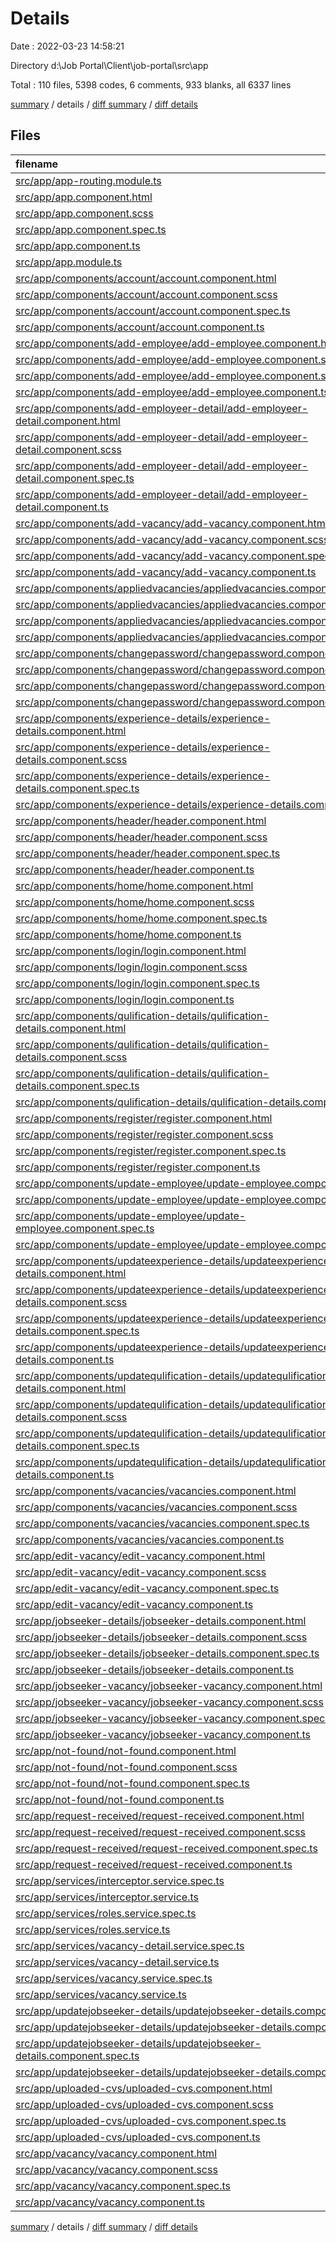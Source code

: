# Details

Date : 2022-03-23 14:58:21

Directory d:\Job Portal\Client\job-portal\src\app

Total : 110 files,  5398 codes, 6 comments, 933 blanks, all 6337 lines

[summary](results.md) / details / [diff summary](diff.md) / [diff details](diff-details.md)

## Files
| filename | language | code | comment | blank | total |
| :--- | :--- | ---: | ---: | ---: | ---: |
| [src/app/app-routing.module.ts](/src/app/app-routing.module.ts) | TypeScript | 95 | 0 | 19 | 114 |
| [src/app/app.component.html](/src/app/app.component.html) | HTML | 2 | 0 | 1 | 3 |
| [src/app/app.component.scss](/src/app/app.component.scss) | SCSS | 0 | 0 | 1 | 1 |
| [src/app/app.component.spec.ts](/src/app/app.component.spec.ts) | TypeScript | 31 | 0 | 5 | 36 |
| [src/app/app.component.ts](/src/app/app.component.ts) | TypeScript | 18 | 0 | 4 | 22 |
| [src/app/app.module.ts](/src/app/app.module.ts) | TypeScript | 77 | 0 | 3 | 80 |
| [src/app/components/account/account.component.html](/src/app/components/account/account.component.html) | HTML | 106 | 0 | 14 | 120 |
| [src/app/components/account/account.component.scss](/src/app/components/account/account.component.scss) | SCSS | 82 | 0 | 12 | 94 |
| [src/app/components/account/account.component.spec.ts](/src/app/components/account/account.component.spec.ts) | TypeScript | 20 | 0 | 6 | 26 |
| [src/app/components/account/account.component.ts](/src/app/components/account/account.component.ts) | TypeScript | 56 | 0 | 9 | 65 |
| [src/app/components/add-employee/add-employee.component.html](/src/app/components/add-employee/add-employee.component.html) | HTML | 17 | 0 | 5 | 22 |
| [src/app/components/add-employee/add-employee.component.scss](/src/app/components/add-employee/add-employee.component.scss) | SCSS | 6 | 0 | 0 | 6 |
| [src/app/components/add-employee/add-employee.component.spec.ts](/src/app/components/add-employee/add-employee.component.spec.ts) | TypeScript | 20 | 0 | 6 | 26 |
| [src/app/components/add-employee/add-employee.component.ts](/src/app/components/add-employee/add-employee.component.ts) | TypeScript | 29 | 0 | 7 | 36 |
| [src/app/components/add-employeer-detail/add-employeer-detail.component.html](/src/app/components/add-employeer-detail/add-employeer-detail.component.html) | HTML | 132 | 0 | 12 | 144 |
| [src/app/components/add-employeer-detail/add-employeer-detail.component.scss](/src/app/components/add-employeer-detail/add-employeer-detail.component.scss) | SCSS | 74 | 0 | 15 | 89 |
| [src/app/components/add-employeer-detail/add-employeer-detail.component.spec.ts](/src/app/components/add-employeer-detail/add-employeer-detail.component.spec.ts) | TypeScript | 20 | 0 | 6 | 26 |
| [src/app/components/add-employeer-detail/add-employeer-detail.component.ts](/src/app/components/add-employeer-detail/add-employeer-detail.component.ts) | TypeScript | 32 | 0 | 8 | 40 |
| [src/app/components/add-vacancy/add-vacancy.component.html](/src/app/components/add-vacancy/add-vacancy.component.html) | HTML | 167 | 0 | 19 | 186 |
| [src/app/components/add-vacancy/add-vacancy.component.scss](/src/app/components/add-vacancy/add-vacancy.component.scss) | SCSS | 75 | 0 | 17 | 92 |
| [src/app/components/add-vacancy/add-vacancy.component.spec.ts](/src/app/components/add-vacancy/add-vacancy.component.spec.ts) | TypeScript | 20 | 0 | 6 | 26 |
| [src/app/components/add-vacancy/add-vacancy.component.ts](/src/app/components/add-vacancy/add-vacancy.component.ts) | TypeScript | 53 | 0 | 8 | 61 |
| [src/app/components/appliedvacancies/appliedvacancies.component.html](/src/app/components/appliedvacancies/appliedvacancies.component.html) | HTML | 104 | 0 | 19 | 123 |
| [src/app/components/appliedvacancies/appliedvacancies.component.scss](/src/app/components/appliedvacancies/appliedvacancies.component.scss) | SCSS | 37 | 0 | 7 | 44 |
| [src/app/components/appliedvacancies/appliedvacancies.component.spec.ts](/src/app/components/appliedvacancies/appliedvacancies.component.spec.ts) | TypeScript | 20 | 0 | 6 | 26 |
| [src/app/components/appliedvacancies/appliedvacancies.component.ts](/src/app/components/appliedvacancies/appliedvacancies.component.ts) | TypeScript | 76 | 0 | 14 | 90 |
| [src/app/components/changepassword/changepassword.component.html](/src/app/components/changepassword/changepassword.component.html) | HTML | 40 | 0 | 7 | 47 |
| [src/app/components/changepassword/changepassword.component.scss](/src/app/components/changepassword/changepassword.component.scss) | SCSS | 43 | 0 | 8 | 51 |
| [src/app/components/changepassword/changepassword.component.spec.ts](/src/app/components/changepassword/changepassword.component.spec.ts) | TypeScript | 20 | 0 | 6 | 26 |
| [src/app/components/changepassword/changepassword.component.ts](/src/app/components/changepassword/changepassword.component.ts) | TypeScript | 27 | 0 | 6 | 33 |
| [src/app/components/experience-details/experience-details.component.html](/src/app/components/experience-details/experience-details.component.html) | HTML | 113 | 0 | 13 | 126 |
| [src/app/components/experience-details/experience-details.component.scss](/src/app/components/experience-details/experience-details.component.scss) | SCSS | 65 | 0 | 13 | 78 |
| [src/app/components/experience-details/experience-details.component.spec.ts](/src/app/components/experience-details/experience-details.component.spec.ts) | TypeScript | 20 | 0 | 6 | 26 |
| [src/app/components/experience-details/experience-details.component.ts](/src/app/components/experience-details/experience-details.component.ts) | TypeScript | 52 | 0 | 6 | 58 |
| [src/app/components/header/header.component.html](/src/app/components/header/header.component.html) | HTML | 65 | 0 | 4 | 69 |
| [src/app/components/header/header.component.scss](/src/app/components/header/header.component.scss) | SCSS | 16 | 0 | 2 | 18 |
| [src/app/components/header/header.component.spec.ts](/src/app/components/header/header.component.spec.ts) | TypeScript | 20 | 0 | 6 | 26 |
| [src/app/components/header/header.component.ts](/src/app/components/header/header.component.ts) | TypeScript | 41 | 0 | 9 | 50 |
| [src/app/components/home/home.component.html](/src/app/components/home/home.component.html) | HTML | 21 | 0 | 2 | 23 |
| [src/app/components/home/home.component.scss](/src/app/components/home/home.component.scss) | SCSS | 25 | 0 | 3 | 28 |
| [src/app/components/home/home.component.spec.ts](/src/app/components/home/home.component.spec.ts) | TypeScript | 20 | 0 | 6 | 26 |
| [src/app/components/home/home.component.ts](/src/app/components/home/home.component.ts) | TypeScript | 16 | 0 | 6 | 22 |
| [src/app/components/login/login.component.html](/src/app/components/login/login.component.html) | HTML | 37 | 0 | 6 | 43 |
| [src/app/components/login/login.component.scss](/src/app/components/login/login.component.scss) | SCSS | 43 | 0 | 8 | 51 |
| [src/app/components/login/login.component.spec.ts](/src/app/components/login/login.component.spec.ts) | TypeScript | 20 | 0 | 6 | 26 |
| [src/app/components/login/login.component.ts](/src/app/components/login/login.component.ts) | TypeScript | 44 | 1 | 9 | 54 |
| [src/app/components/qulification-details/qulification-details.component.html](/src/app/components/qulification-details/qulification-details.component.html) | HTML | 105 | 0 | 12 | 117 |
| [src/app/components/qulification-details/qulification-details.component.scss](/src/app/components/qulification-details/qulification-details.component.scss) | SCSS | 65 | 0 | 13 | 78 |
| [src/app/components/qulification-details/qulification-details.component.spec.ts](/src/app/components/qulification-details/qulification-details.component.spec.ts) | TypeScript | 20 | 0 | 6 | 26 |
| [src/app/components/qulification-details/qulification-details.component.ts](/src/app/components/qulification-details/qulification-details.component.ts) | TypeScript | 56 | 0 | 6 | 62 |
| [src/app/components/register/register.component.html](/src/app/components/register/register.component.html) | HTML | 99 | 0 | 17 | 116 |
| [src/app/components/register/register.component.scss](/src/app/components/register/register.component.scss) | SCSS | 49 | 0 | 9 | 58 |
| [src/app/components/register/register.component.spec.ts](/src/app/components/register/register.component.spec.ts) | TypeScript | 20 | 0 | 6 | 26 |
| [src/app/components/register/register.component.ts](/src/app/components/register/register.component.ts) | TypeScript | 26 | 0 | 7 | 33 |
| [src/app/components/update-employee/update-employee.component.html](/src/app/components/update-employee/update-employee.component.html) | HTML | 138 | 0 | 13 | 151 |
| [src/app/components/update-employee/update-employee.component.scss](/src/app/components/update-employee/update-employee.component.scss) | SCSS | 71 | 0 | 14 | 85 |
| [src/app/components/update-employee/update-employee.component.spec.ts](/src/app/components/update-employee/update-employee.component.spec.ts) | TypeScript | 20 | 0 | 6 | 26 |
| [src/app/components/update-employee/update-employee.component.ts](/src/app/components/update-employee/update-employee.component.ts) | TypeScript | 28 | 0 | 9 | 37 |
| [src/app/components/updateexperience-details/updateexperience-details.component.html](/src/app/components/updateexperience-details/updateexperience-details.component.html) | HTML | 110 | 0 | 12 | 122 |
| [src/app/components/updateexperience-details/updateexperience-details.component.scss](/src/app/components/updateexperience-details/updateexperience-details.component.scss) | SCSS | 65 | 0 | 13 | 78 |
| [src/app/components/updateexperience-details/updateexperience-details.component.spec.ts](/src/app/components/updateexperience-details/updateexperience-details.component.spec.ts) | TypeScript | 20 | 0 | 6 | 26 |
| [src/app/components/updateexperience-details/updateexperience-details.component.ts](/src/app/components/updateexperience-details/updateexperience-details.component.ts) | TypeScript | 34 | 0 | 5 | 39 |
| [src/app/components/updatequlification-details/updatequlification-details.component.html](/src/app/components/updatequlification-details/updatequlification-details.component.html) | HTML | 100 | 0 | 11 | 111 |
| [src/app/components/updatequlification-details/updatequlification-details.component.scss](/src/app/components/updatequlification-details/updatequlification-details.component.scss) | SCSS | 65 | 0 | 13 | 78 |
| [src/app/components/updatequlification-details/updatequlification-details.component.spec.ts](/src/app/components/updatequlification-details/updatequlification-details.component.spec.ts) | TypeScript | 20 | 0 | 6 | 26 |
| [src/app/components/updatequlification-details/updatequlification-details.component.ts](/src/app/components/updatequlification-details/updatequlification-details.component.ts) | TypeScript | 33 | 0 | 5 | 38 |
| [src/app/components/vacancies/vacancies.component.html](/src/app/components/vacancies/vacancies.component.html) | HTML | 82 | 0 | 11 | 93 |
| [src/app/components/vacancies/vacancies.component.scss](/src/app/components/vacancies/vacancies.component.scss) | SCSS | 67 | 0 | 11 | 78 |
| [src/app/components/vacancies/vacancies.component.spec.ts](/src/app/components/vacancies/vacancies.component.spec.ts) | TypeScript | 20 | 0 | 6 | 26 |
| [src/app/components/vacancies/vacancies.component.ts](/src/app/components/vacancies/vacancies.component.ts) | TypeScript | 82 | 0 | 14 | 96 |
| [src/app/edit-vacancy/edit-vacancy.component.html](/src/app/edit-vacancy/edit-vacancy.component.html) | HTML | 167 | 0 | 19 | 186 |
| [src/app/edit-vacancy/edit-vacancy.component.scss](/src/app/edit-vacancy/edit-vacancy.component.scss) | SCSS | 75 | 0 | 17 | 92 |
| [src/app/edit-vacancy/edit-vacancy.component.spec.ts](/src/app/edit-vacancy/edit-vacancy.component.spec.ts) | TypeScript | 20 | 0 | 6 | 26 |
| [src/app/edit-vacancy/edit-vacancy.component.ts](/src/app/edit-vacancy/edit-vacancy.component.ts) | TypeScript | 32 | 0 | 5 | 37 |
| [src/app/jobseeker-details/jobseeker-details.component.html](/src/app/jobseeker-details/jobseeker-details.component.html) | HTML | 145 | 0 | 15 | 160 |
| [src/app/jobseeker-details/jobseeker-details.component.scss](/src/app/jobseeker-details/jobseeker-details.component.scss) | SCSS | 65 | 0 | 13 | 78 |
| [src/app/jobseeker-details/jobseeker-details.component.spec.ts](/src/app/jobseeker-details/jobseeker-details.component.spec.ts) | TypeScript | 20 | 0 | 6 | 26 |
| [src/app/jobseeker-details/jobseeker-details.component.ts](/src/app/jobseeker-details/jobseeker-details.component.ts) | TypeScript | 54 | 0 | 7 | 61 |
| [src/app/jobseeker-vacancy/jobseeker-vacancy.component.html](/src/app/jobseeker-vacancy/jobseeker-vacancy.component.html) | HTML | 54 | 0 | 8 | 62 |
| [src/app/jobseeker-vacancy/jobseeker-vacancy.component.scss](/src/app/jobseeker-vacancy/jobseeker-vacancy.component.scss) | SCSS | 21 | 0 | 3 | 24 |
| [src/app/jobseeker-vacancy/jobseeker-vacancy.component.spec.ts](/src/app/jobseeker-vacancy/jobseeker-vacancy.component.spec.ts) | TypeScript | 20 | 0 | 6 | 26 |
| [src/app/jobseeker-vacancy/jobseeker-vacancy.component.ts](/src/app/jobseeker-vacancy/jobseeker-vacancy.component.ts) | TypeScript | 94 | 0 | 17 | 111 |
| [src/app/not-found/not-found.component.html](/src/app/not-found/not-found.component.html) | HTML | 6 | 0 | 0 | 6 |
| [src/app/not-found/not-found.component.scss](/src/app/not-found/not-found.component.scss) | SCSS | 10 | 0 | 1 | 11 |
| [src/app/not-found/not-found.component.spec.ts](/src/app/not-found/not-found.component.spec.ts) | TypeScript | 20 | 0 | 6 | 26 |
| [src/app/not-found/not-found.component.ts](/src/app/not-found/not-found.component.ts) | TypeScript | 11 | 0 | 5 | 16 |
| [src/app/request-received/request-received.component.html](/src/app/request-received/request-received.component.html) | HTML | 111 | 5 | 22 | 138 |
| [src/app/request-received/request-received.component.scss](/src/app/request-received/request-received.component.scss) | SCSS | 57 | 0 | 10 | 67 |
| [src/app/request-received/request-received.component.spec.ts](/src/app/request-received/request-received.component.spec.ts) | TypeScript | 20 | 0 | 6 | 26 |
| [src/app/request-received/request-received.component.ts](/src/app/request-received/request-received.component.ts) | TypeScript | 136 | 0 | 21 | 157 |
| [src/app/services/interceptor.service.spec.ts](/src/app/services/interceptor.service.spec.ts) | TypeScript | 12 | 0 | 5 | 17 |
| [src/app/services/interceptor.service.ts](/src/app/services/interceptor.service.ts) | TypeScript | 17 | 0 | 5 | 22 |
| [src/app/services/roles.service.spec.ts](/src/app/services/roles.service.spec.ts) | TypeScript | 12 | 0 | 5 | 17 |
| [src/app/services/roles.service.ts](/src/app/services/roles.service.ts) | TypeScript | 18 | 0 | 7 | 25 |
| [src/app/services/vacancy-detail.service.spec.ts](/src/app/services/vacancy-detail.service.spec.ts) | TypeScript | 12 | 0 | 5 | 17 |
| [src/app/services/vacancy-detail.service.ts](/src/app/services/vacancy-detail.service.ts) | TypeScript | 9 | 0 | 5 | 14 |
| [src/app/services/vacancy.service.spec.ts](/src/app/services/vacancy.service.spec.ts) | TypeScript | 12 | 0 | 5 | 17 |
| [src/app/services/vacancy.service.ts](/src/app/services/vacancy.service.ts) | TypeScript | 15 | 0 | 5 | 20 |
| [src/app/updatejobseeker-details/updatejobseeker-details.component.html](/src/app/updatejobseeker-details/updatejobseeker-details.component.html) | HTML | 129 | 0 | 16 | 145 |
| [src/app/updatejobseeker-details/updatejobseeker-details.component.scss](/src/app/updatejobseeker-details/updatejobseeker-details.component.scss) | SCSS | 65 | 0 | 13 | 78 |
| [src/app/updatejobseeker-details/updatejobseeker-details.component.spec.ts](/src/app/updatejobseeker-details/updatejobseeker-details.component.spec.ts) | TypeScript | 20 | 0 | 6 | 26 |
| [src/app/updatejobseeker-details/updatejobseeker-details.component.ts](/src/app/updatejobseeker-details/updatejobseeker-details.component.ts) | TypeScript | 39 | 0 | 6 | 45 |
| [src/app/uploaded-cvs/uploaded-cvs.component.html](/src/app/uploaded-cvs/uploaded-cvs.component.html) | HTML | 56 | 0 | 8 | 64 |
| [src/app/uploaded-cvs/uploaded-cvs.component.scss](/src/app/uploaded-cvs/uploaded-cvs.component.scss) | SCSS | 30 | 0 | 3 | 33 |
| [src/app/uploaded-cvs/uploaded-cvs.component.spec.ts](/src/app/uploaded-cvs/uploaded-cvs.component.spec.ts) | TypeScript | 20 | 0 | 6 | 26 |
| [src/app/uploaded-cvs/uploaded-cvs.component.ts](/src/app/uploaded-cvs/uploaded-cvs.component.ts) | TypeScript | 75 | 0 | 10 | 85 |
| [src/app/vacancy/vacancy.component.html](/src/app/vacancy/vacancy.component.html) | HTML | 68 | 0 | 10 | 78 |
| [src/app/vacancy/vacancy.component.scss](/src/app/vacancy/vacancy.component.scss) | SCSS | 45 | 0 | 10 | 55 |
| [src/app/vacancy/vacancy.component.spec.ts](/src/app/vacancy/vacancy.component.spec.ts) | TypeScript | 20 | 0 | 6 | 26 |
| [src/app/vacancy/vacancy.component.ts](/src/app/vacancy/vacancy.component.ts) | TypeScript | 74 | 0 | 12 | 86 |

[summary](results.md) / details / [diff summary](diff.md) / [diff details](diff-details.md)